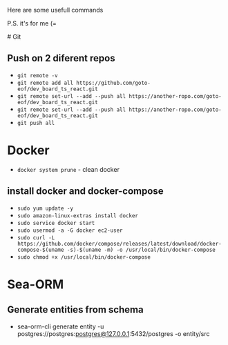 
Here are some usefull commands 

P.S. it's for me (=

# Git
## Push on 2 diferent repos
- `git remote -v`
- `git remote add all https://github.com/goto-eof/dev_board_ts_react.git`
- `git remote set-url --add --push all https://another-ropo.com/goto-eof/dev_board_ts_react.git`
- `git remote set-url --add --push all https://another-ropo.com/goto-eof/dev_board_ts_react.git`
- `git push all`


# Docker
- `docker system prune` - clean docker

## install docker and docker-compose
- `sudo yum update -y`
- `sudo amazon-linux-extras install docker`
- `sudo service docker start`
- `sudo usermod -a -G docker ec2-user`
- `sudo curl -L https://github.com/docker/compose/releases/latest/download/docker-compose-$(uname -s)-$(uname -m) -o /usr/local/bin/docker-compose`
- `sudo chmod +x /usr/local/bin/docker-compose`


# Sea-ORM
## Generate entities from schema
- sea-orm-cli generate entity -u postgres://postgres:postgres@127.0.0.1:5432/postgres -o entity/src
